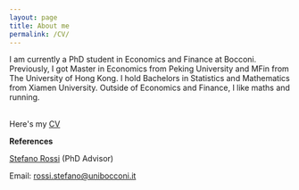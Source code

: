 ```yaml
---
layout: page
title: About me
permalink: /CV/
---
```

I am currently a PhD student in Economics and Finance at Bocconi. Previously, I got Master in Economics from Peking University and MFin from The University of Hong Kong. I hold Bachelors in Statistics and Mathematics from Xiamen University. Outside of Economics and Finance, I like maths and running.   
<br>


Here's my <a href="https://shasha-li.github.io/content/SHASHA%20LI%20CV.pdf" target="_blank">CV</a> 
<br>


<p><strong>References</strong></p>
<p><a href="https://sites.google.com/site/srossi2212">Stefano Rossi</a> (PhD Advisor)</p>
<p>Email: <a href="mailto:rossi.stefano@unibocconi.it" target="_top">rossi.stefano@unibocconi.it</a></p>
<br>
<br>
